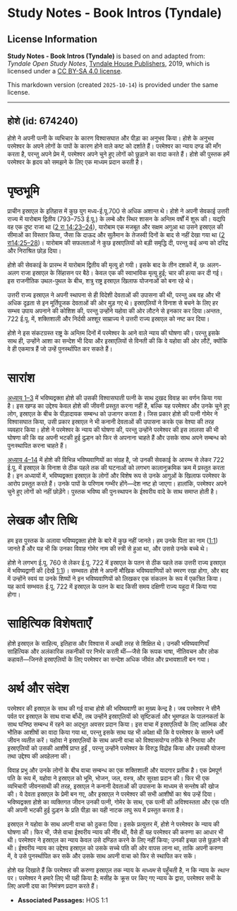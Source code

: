 # Study Notes - Book Intros (Tyndale)

## License Information

**Study Notes - Book Intros (Tyndale)** is based on and adapted from: _Tyndale Open Study Notes_, [Tyndale House Publishers](https://tyndaleopenresources.com/), 2019, which is licensed under a [CC BY-SA 4.0 license](https://creativecommons.org/licenses/by-sa/4.0/legalcode.en).

This markdown version (created `2025-10-14`) is provided under the same license.



--------------------------------

## होशे (id: 674240)

होशे ने अपनी पत्नी के व्यभिचार के कारण विश्वासघात और पीड़ा का अनुभव किया। होशे के अनुभव परमेश्वर के अपने लोगों के पापों के कारण होने वाले कष्ट को दर्शाते हैं। परमेश्वर का न्याय दण्ड की माँग करता है, परन्तु अपने प्रेम में, परमेश्वर अपने चुने हुए लोगों को छुड़ाने का वादा करते हैं। होशे की पुस्तक हमें परमेश्वर के हृदय को समझने के लिए एक माध्यम प्रदान करती है।

पृष्ठभूमि
=========

प्राचीन इस्राएल के इतिहास में कुछ युग मध्य\-ई.पू.700 से अधिक अशान्त थे। होशे ने अपनी सेवकाई उत्तरी राज्य में यारोबाम द्वितीय (793–753 ई.पू.) के लम्बे और स्थिर शासन के अन्तिम वर्षों में शुरू की। यद्यपि वह एक दुष्ट राजा था ([2 रा 14:23–24](https://ref.ly/2Kgs14:23-2Kgs14:24)), यारोबाम एक मजबूत और सक्षम अगुआ था उसने इस्राएल की सीमाओं का विस्तार किया, जैसा कि दाऊद और सुलैमान के तेजस्वी दिनों के बाद से नहीं देखा गया था ([2 रा14:25–28](https://ref.ly/2Kgs14:25-2Kgs14:28))। यारोबाम की सफलताओं ने कुछ इस्राएलियों को बड़ी समृद्धि दी, परन्तु कई अन्य को दरिद्र और निराश्रित छोड़ दिया।

होशे की सेवकाई के प्रारम्भ में यारोबाम द्वितीय की मृत्यु हो गयी। इसके बाद के तीन दशकों में, छः अलग\-अलग राजा इस्राएल के सिंहासन पर बैठे। केवल एक की स्वाभाविक मृत्यु हुई; चार की हत्या कर दी गई। इस राजनीतिक उथल\-पुथल के बीच, शत्रु राष्ट्र इस्राएल खिलाफ योजनाओं को बना रहे थे।

उत्तरी राज्य इस्राएल ने अपनी स्थापना से ही विदेशी देवताओं की उपासना की थी, परन्तु अब वह और भी अधिक दृढ़ता से इन मूर्तिपूजक देवताओं की ओर मुड़ गए थे। इस्राएलियों ने विनाश से बचने के लिए हर सम्भव उपाय अपनाने की कोशिश की, परन्तु उन्होंने यहोवा की ओर लौटने से इनकार कर दिया।अन्ततः, 722 ई.पू. में, शक्तिशाली और निर्दयी अश्शूर साम्राज्य ने उत्तरी राज्य इस्राएल को नष्ट कर दिया।

होशे ने इस संकटग्रस्त राष्ट्र के अन्तिम दिनों में परमेश्वर के आने वाले न्याय की घोषणा की। परन्तु इसके साथ ही, उन्होंने आशा का सन्देश भी दिया और इस्राएलियों से विनती की कि वे यहोवा की ओर लौटें, क्योंकि वे ही एकमात्र हैं जो उन्हें पुनर्स्थापित कर सकते हैं।

सारांश
======

[अध्याय 1–3](https://ref.ly/Hos1:1-Hos3:5) में भविष्यद्वक्ता होशे की उसकी विश्वासघाती पत्नी के साथ दुखद विवाह का वर्णन किया गया है। इस खण्ड का उद्देश्य केवल होशे की जीवनी प्रस्तुत करना नहीं है, बल्कि यह परमेश्वर और उनके चुने हुए लोग, इस्राएल के बीच के पीड़ादायक सम्बन्ध को उजागर करता है। जिस प्रकार होशे की पत्नी गोमेर ने विश्वासघात किया, उसी प्रकार इस्राएल ने भी कनानी देवताओं की उपासना करके एक वेश्या की तरह व्यवहार किया। होशे ने परमेश्वर के न्याय की घोषणा की, परन्तु उन्होंने परमेश्वर की इस लालसा की भी घोषणा की कि वह अपनी भटकी हुई दुल्हन को फिर से अपनाना चाहते हैं और उसके साथ अपने सम्बन्ध को पुनःस्थापित करना चाहते हैं।

[अध्याय 4–14](https://ref.ly/Hos4:1-Hos14:9) में होशे की विभिन्न भविष्यवाणियों का संग्रह है, जो उनकी सेवकाई के आरम्भ से लेकर 722 ई.पू. में इस्राएल के विनाश से ठीक पहले तक की घटनाओं को लगभग कालानुक्रमिक क्रम में प्रस्तुत करता है। इन अध्यायों में, भविष्यद्वक्ता इस्राएल के लोगों और विशेष रूप से उनके आगुओं के खिलाफ परमेश्वर के आरोप प्रस्तुत करते हैं। उनके पापों के परिणाम गम्भीर होंगे—देश नष्ट हो जाएगा। हालांकि, परमेश्वर अपने चुने हुए लोगों को नहीं छोड़ेंगे। पुस्तक भविष्य की पुनःस्थापन के ईश्वरीय वादे के साथ समाप्त होती है।

लेखक और तिथि
============

हम इस पुस्तक के अलावा भविष्यद्वक्ता होशे के बारे में कुछ नहीं जानते। हम उनके पिता का नाम ([1:1](https://ref.ly/Hos1:1)) जानते हैं और यह भी कि उनका विवाह गोमेर नाम की स्त्री से हुआ था, और उससे उनके बच्चे थे।

होशे ने लगभग ई.पू. 760 से लेकर ई.पू. 722 में इस्राएल के पतन से ठीक पहले तक उत्तरी राज्य इस्राएल में भविष्यद्वाणी की (देखें [1:1](https://ref.ly/Hos1:1))। सम्भवतः होशे ने अपनी मौखिक भविष्यवाणियों को स्मरण रखा होगा, और बाद में उन्होंने स्वयं या उनके शिष्यों ने इन भविष्यवाणियों को लिखकर एक संकलन के रूप में एकत्रित किया। यह कार्य सम्भवतः ई.पू. 722 में इस्राएल के पतन के बाद किसी समय दक्षिणी राज्य यहूदा में किया गया होगा।

साहित्यिक विशेषताएँ
===================

होशे इस्राएल के साहित्य, इतिहास और विश्वास में अच्छी तरह से शिक्षित थे। उनकी भविष्यवाणियाँ साहित्यिक और अलंकारिक तकनीकों पर निर्भर करती थीं—जैसे कि रूपक भाषा, नीतिवचन और लोक कहावतें—जिनसे इस्राएलियों के लिए परमेश्वर का सन्देश अधिक जीवंत और प्रभावशाली बन गया।

अर्थ और संदेश
=============

परमेश्वर की इस्राएल के साथ की गई वाचा होशे की भविष्यवाणी का मुख्य केन्द्र है। जब परमेश्वर ने सीनै पर्वत पर इस्राएल के साथ वाचा बाँधी, तब उन्होंने इस्राएलियों को सृष्टिकर्ता और भूमण्डल के पालनकर्ता के साथ घनिष्ठ सम्बन्ध में रहने का अद्भुत अवसर प्रदान किया। इस वाचा में इस्राएलियों के लिए आत्मिक और भौतिक आशीषों का वादा किया गया था, परन्तु इसके साथ यह भी अपेक्षा थी कि वे परमेश्वर के सामने धर्मी जीवन व्यतीत करें। यहोवा ने इस्राएलियों के साथ अपनी वाचा को विश्वासयोग्य तरीके से निभाया और इस्राएलियों को उसकी आशीषें प्राप्त हुईं , परन्तु उन्होंने परमेश्वर के विरुद्ध विद्रोह किया और उसकी योजना तथा उद्देश्य की अवहेलना की।

विवाह प्रभु और उनके लोगों के बीच वाचा सम्बन्ध का एक शक्तिशाली और यादगार प्रतीक है। एक प्रेमपूर्ण पति के रूप में, यहोवा ने इस्राएल को भूमि, भोजन, जल, वस्त्र, और सुरक्षा प्रदान की। फिर भी एक व्यभिचारी जीवनसाथी की तरह, इस्राएल ने कनानी देवताओं की उपासना के माध्यम से सन्तोष की खोज की। ये देवता इस्राएल के प्रेमी बन गए, और इस्राएल ने परमेश्वर की सभी आशीषों का श्रेय उन्हें दिया। भविष्यद्वक्ता होशे का व्यक्तिगत जीवन उनकी पत्नी, गोमेर के साथ, एक पत्नी की अविश्वस्तता और एक पति की अपनी भटकी हुई दुल्हन के प्रति पीड़ा का यही नाटक लघु रूप में प्रस्तुत करता है।

इस्राएल ने यहोवा के साथ अपनी वाचा को ठुकरा दिया। इसके प्रत्युत्तर में, होशे ने परमेश्वर के न्याय की घोषणा की। फिर भी, जैसे वाचा ईश्वरीय न्याय की नींव थी, वैसे ही यह परमेश्वर की करुणा का आधार भी थी। परमेश्वर ने इस्राएल का न्याय केवल उसे दण्डित करने के लिए नहीं किया; उनकी इच्छा उसे छुड़ाने की थी। ईश्वरीय न्याय का उद्देश्य इस्राएल को उसके सच्चे पति की ओर वापस लाना था, ताकि अपनी करुणा में, वे उसे पुनर्स्थापित कर सकें और उसके साथ अपनी वाचा को फिर से स्थापित कर सकें।

होशे यह दिखाते हैं कि परमेश्वर की करुणा इस्राएल तक न्याय के *माध्यम* से पहुँचती है, न कि न्याय के *स्थान*  पर। परमेश्वर ने हमारे लिए भी यही किया है: मसीह के क्रूस पर किए गए न्याय के द्वारा, परमेश्वर सभी के लिए अपनी दया का निमंत्रण प्रदान करते हैं।

* **Associated Passages:** HOS 1:1

